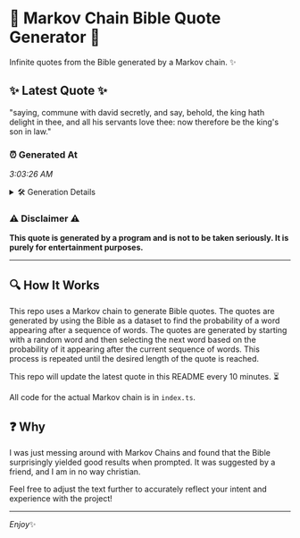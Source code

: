 # 📖 Markov Chain Bible Quote Generator 📖

Infinite quotes from the Bible generated by a Markov chain. ✨

## ✨ Latest Quote ✨
"saying, commune with david secretly, and say, behold, the king hath delight in thee, and all his servants love thee: now therefore be the king's son in law."

### ⏰ Generated At
*3:03:26 AM*

<details>
    <summary>🛠️ Generation Details</summary>
    <p>
        <strong>🌱 Seed:</strong> saying,<br>
        <strong>🔄 Iterations:</strong> 27<br>
        <strong>📜 Context History:</strong><br>[ saying, ]: commune<br>[ saying,, commune ]: with<br>[ saying,, commune, with ]: david<br>[ saying,, commune, with, david ]: secretly,<br>[ saying,, commune, with, david, secretly, ]: and<br>[ saying,, commune, with, david, secretly,, and ]: say,<br>[ commune, with, david, secretly,, and, say, ]: behold,<br>[ with, david, secretly,, and, say,, behold, ]: the<br>[ david, secretly,, and, say,, behold,, the ]: king<br>[ secretly,, and, say,, behold,, the, king ]: hath<br>[ and, say,, behold,, the, king, hath ]: delight<br>[ say,, behold,, the, king, hath, delight ]: in<br>[ behold,, the, king, hath, delight, in ]: thee,<br>[ the, king, hath, delight, in, thee, ]: and<br>[ king, hath, delight, in, thee,, and ]: all<br>[ hath, delight, in, thee,, and, all ]: his<br>[ delight, in, thee,, and, all, his ]: servants<br>[ in, thee,, and, all, his, servants ]: love<br>[ thee,, and, all, his, servants, love ]: thee:<br>[ and, all, his, servants, love, thee: ]: now<br>[ all, his, servants, love, thee:, now ]: therefore<br>[ his, servants, love, thee:, now, therefore ]: be<br>[ servants, love, thee:, now, therefore, be ]: the<br>[ love, thee:, now, therefore, be, the ]: king's<br>[ thee:, now, therefore, be, the, king's ]: son<br>[ now, therefore, be, the, king's, son ]: in<br>[ therefore, be, the, king's, son, in ]: law.<br>
    </p>
</details>

### ⚠️ Disclaimer ⚠️
**This quote is generated by a program and is not to be taken seriously. It is purely for entertainment purposes.**

---

## 🔍 How It Works

This repo uses a Markov chain to generate Bible quotes. The quotes are generated by using the Bible as a dataset to find the probability of a word appearing after a sequence of words. The quotes are generated by starting with a random word and then selecting the next word based on the probability of it appearing after the current sequence of words. This process is repeated until the desired length of the quote is reached.

This repo will update the latest quote in this README every 10 minutes. ⏳

All code for the actual Markov chain is in `index.ts`.

## ❓ Why

I was just messing around with Markov Chains and found that the Bible surprisingly yielded good results when prompted. 
It was suggested by a friend, and I am in no way christian.

Feel free to adjust the text further to accurately reflect your intent and experience with the project!

---

*Enjoy*✨
